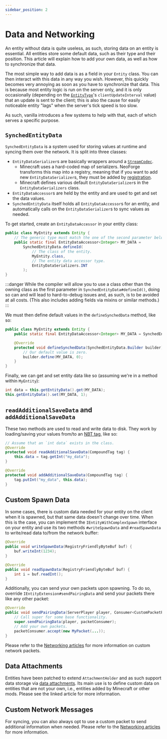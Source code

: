```yaml
---
sidebar_position: 2
---
```

# Data and Networking

An entity without data is quite useless, as such, storing data on an entity is essential. All entities store some default data, such as their type and their position. This article will explain how to add your own data, as well as how to synchronize that data.

The most simple way to add data is as a field in your `Entity` class. You can then interact with this data in any way you wish. However, this quickly becomes very annoying as soon as you have to synchronize that data. This is because most entity logic is run on the server only, and it is only occasionally (depending on the [`EntityType`][entitytype]'s `clientUpdateInterval` value) that an update is sent to the client; this is also the cause for easily noticeable entity "lags" when the server's tick speed is too slow.

As such, vanilla introduces a few systems to help with that, each of which serves a specific purpose.

## `SynchedEntityData`

`SynchedEntityData` is a system used for storing values at runtime and syncing them over the network. It is split into three classes:

- `EntityDataSerializer`s are basically wrappers around a [`StreamCodec`][streamcodec].
    - Minecraft uses a hard-coded map of serializers. NeoForge transforms this map into a registry, meaning that if you want to add new `EntityDataSerializer`s, they must be added by [registration].
    - Minecraft defines various default `EntityDataSerializer`s in the `EntityDataSerializers` class.
- `EntityDataAccessor`s are held by the entity and are used to get and set the data values.
- `SynchedEntityData` itself holds all `EntityDataAccessor`s for an entity, and automatically calls on the `EntityDataSerializer`s to sync values as needed.

To get started, create an `EntityDataAccessor` in your entity class:

```java
public class MyEntity extends Entity {
    // The generic type must match the one of the second parameter below.
    public static final EntityDataAccessor<Integer> MY_DATA =
        SynchedEntityData.defineId(
            // The class of the entity.
            MyEntity.class,
            // The entity data accessor type.
            EntityDataSerializers.INT
        );
}
```

:::danger
While the compiler will allow you to use a class other than the owning class as the first parameter in `SynchedEntityData#defineId()`, doing so can and will lead to hard-to-debug issues and, as such, is to be avoided at all costs. (This also includes adding fields via mixins or similar methods.)
:::

We must then define default values in the `defineSynchedData` method, like so:

```java
public class MyEntity extends Entity {
    public static final EntityDataAccessor<Integer> MY_DATA = SynchedEntityData.defineId(MyEntity.class, EntityDataSerializers.INT);

    @Override
    protected void defineSynchedData(SynchedEntityData.Builder builder) {
        // Our default value is zero.
        builder.define(MY_DATA, 0);
    }
}
```

Finally, we can get and set entity data like so (assuming we're in a method within `MyEntity`):

```java
int data = this.getEntityData().get(MY_DATA);
this.getEntityData().set(MY_DATA, 1);
```

## `readAdditionalSaveData` and `addAdditionalSaveData`

These two methods are used to read and write data to disk. They work by loading/saving your values from/to an [NBT tag][nbt], like so:

```java
// Assume that an `int data` exists in the class.
@Override
protected void readAdditionalSaveData(CompoundTag tag) {
    this.data = tag.getInt("my_data");
}

@Override
protected void addAdditionalSaveData(CompoundTag tag) {
    tag.putInt("my_data", this.data);
}
```

## Custom Spawn Data

In some cases, there is custom data needed for your entity on the client when it is spawned, but that same data doesn't change over time. When this is the case, you can implement the `IEntityWithComplexSpawn` interface on your entity and use its two methods `#writeSpawnData` and `#readSpawnData` to write/read data to/from the network buffer:

```java
@Override
public void writeSpawnData(RegistryFriendlyByteBuf buf) {
    buf.writeInt(1234);
}

@Override
public void readSpawnData(RegistryFriendlyByteBuf buf) {
    int i = buf.readInt();
}
```

Additionally, you can send your own packets upon spawning. To do so, override `IEntityExtension#sendPairingData` and send your packets there like any other packet:

```java
@Override
public void sendPairingData(ServerPlayer player, Consumer<CustomPacketPayload> packetConsumer) {
    // Call super for some base functionality.
    super.sendPairingData(player, packetConsumer);
    // Add your own packets.
    packetConsumer.accept(new MyPacket(...));
}
```

Please refer to the [Networking articles][networking] for more information on custom network packets.

## Data Attachments

Entities have been patched to extend `AttachmentHolder` and as such support data storage via [data attachments][attachment]. Its main use is to define custom data on entities that are not your own, i.e., entities added by Minecraft or other mods. Please see the linked article for more information.

## Custom Network Messages

For syncing, you can also always opt to use a custom packet to send additional information when needed. Please refer to the [Networking articles][networking] for more information.

[attachment]: ../datastorage/attachments.md
[entitytype]: index.md#entitytype
[nbt]: ../datastorage/nbt.md
[networking]: ../networking/index.md
[registration]: ../concepts/registries.md#methods-for-registering
[streamcodec]: ../networking/streamcodecs.md
